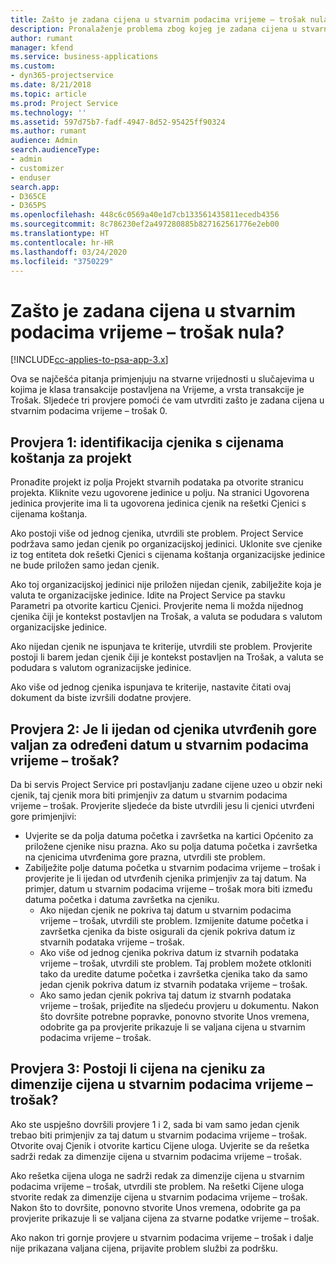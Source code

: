 ```yaml
---
title: Zašto je zadana cijena u stvarnim podacima vrijeme – trošak nula?
description: Pronalaženje problema zbog kojeg je zadana cijena u stvarnim podacima vrijeme – trošak 0.
author: rumant
manager: kfend
ms.service: business-applications
ms.custom:
- dyn365-projectservice
ms.date: 8/21/2018
ms.topic: article
ms.prod: Project Service
ms.technology: ''
ms.assetid: 597d75b7-fadf-4947-8d52-95425ff90324
ms.author: rumant
audience: Admin
search.audienceType:
- admin
- customizer
- enduser
search.app:
- D365CE
- D365PS
ms.openlocfilehash: 448c6c0569a40e1d7cb133561435811ecedb4356
ms.sourcegitcommit: 8c786230ef2a497280885b827162561776e2eb00
ms.translationtype: HT
ms.contentlocale: hr-HR
ms.lasthandoff: 03/24/2020
ms.locfileid: "3750229"
---
```

# <a name="why-is-the-price-defaulting-to-zero-on-time-cost-actuals"></a>Zašto je zadana cijena u stvarnim podacima vrijeme – trošak nula?

[!INCLUDE[cc-applies-to-psa-app-3.x](../includes/cc-applies-to-psa-app-3x.md)]

Ova se najčešća pitanja primjenjuju na stvarne vrijednosti u slučajevima u kojima je klasa transakcije postavljena na Vrijeme, a vrsta transakcije je Trošak. Sljedeće tri provjere pomoći će vam utvrditi zašto je zadana cijena u stvarnim podacima vrijeme – trošak 0.
 
## <a name="check-1-identify-the-cost-price-list-for-the-project"></a>Provjera 1: identifikacija cjenika s cijenama koštanja za projekt

Pronađite projekt iz polja Projekt stvarnih podataka pa otvorite stranicu projekta. Kliknite vezu ugovorene jedinice u polju. Na stranici Ugovorena jedinica provjerite ima li ta ugovorena jedinica cjenik na rešetki Cjenici s cijenama koštanja.

Ako postoji više od jednog cjenika, utvrdili ste problem. Project Service podržava samo jedan cjenik po organizacijskoj jedinici. Uklonite sve cjenike iz tog entiteta dok rešetki Cjenici s cijenama koštanja organizacijske jedinice ne bude priložen samo jedan cjenik.

Ako toj organizacijskoj jedinici nije priložen nijedan cjenik, zabilježite koja je valuta te organizacijske jedinice. Idite na Project Service pa stavku Parametri pa otvorite karticu Cjenici. Provjerite nema li možda nijednog cjenika čiji je kontekst postavljen na Trošak, a valuta se podudara s valutom organizacijske jedinice.
 
Ako nijedan cjenik ne ispunjava te kriterije, utvrdili ste problem. Provjerite postoji li barem jedan cjenik čiji je kontekst postavljen na Trošak, a valuta se podudara s valutom ogranizacijske jedinice.

Ako više od jednog cjenika ispunjava te kriterije, nastavite čitati ovaj dokument da biste izvršili dodatne provjere.

## <a name="check-2-are-any-of-the-price-lists-identified-above-valid-for-the-specific-date-of-the-time-cost-actual"></a>Provjera 2: Je li ijedan od cjenika utvrđenih gore valjan za određeni datum u stvarnim podacima vrijeme – trošak?

Da bi servis Project Service pri postavljanju zadane cijene uzeo u obzir neki cjenik, taj cjenik mora biti primjenjiv za datum u stvarnim podacima vrijeme – trošak. Provjerite sljedeće da biste utvrdili jesu li cjenici utvrđeni gore primjenjivi:

- Uvjerite se da polja datuma početka i završetka na kartici Općenito za priložene cjenike nisu prazna. Ako su polja datuma početka i završetka na cjenicima utvrđenima gore prazna, utvrdili ste problem. 
- Zabilježite polje datuma početka u stvarnim podacima vrijeme – trošak i provjerite je li ijedan od utvrđenih cjenika primjenjiv za taj datum. Na primjer, datum u stvarnim podacima vrijeme – trošak mora biti između datuma početka i datuma završetka na cjeniku. 
    - Ako nijedan cjenik ne pokriva taj datum u stvarnim podacima vrijeme – trošak, utvrdili ste problem. Izmijenite datume početka i završetka cjenika da biste osigurali da cjenik pokriva datum iz stvarnih podataka vrijeme – trošak. 
    - Ako više od jednog cjenika pokriva datum iz stvarnih podataka vrijeme – trošak, utvrdili ste problem. Taj problem možete otkloniti tako da uredite datume početka i završetka cjenika tako da samo jedan cjenik pokriva datum iz stvarnih podataka vrijeme – trošak. 
    - Ako samo jedan cjenik pokriva taj datum iz stvarnh podataka vrijeme – trošak, prijeđite na sljedeću provjeru u dokumentu.
Nakon što dovršite potrebne popravke, ponovno stvorite Unos vremena, odobrite ga pa provjerite prikazuje li se valjana cijena u stvarnim podacima vrijeme – trošak.

## <a name="check-3-is-there-a-price-in-the-price-list-for-the-pricing-dimensions-on-the-time-cost-actual"></a>Provjera 3: Postoji li cijena na cjeniku za dimenzije cijena u stvarnim podacima vrijeme – trošak?

Ako ste uspješno dovršili provjere 1 i 2, sada bi vam samo jedan cjenik trebao biti primjenjiv za taj datum u stvarnim podacima vrijeme – trošak. Otvorite ovaj Cjenik i otvorite karticu Cijene uloga. Uvjerite se da rešetka sadrži redak za dimenzije cijena u stvarnim podacima vrijeme – trošak.

Ako rešetka cijena uloga ne sadrži redak za dimenzije cijena u stvarnim podacima vrijeme – trošak, utvrdili ste problem. Na rešetki Cijene uloga stvorite redak za dimenzije cijena u stvarnim podacima vrijeme – trošak. Nakon što to dovršite, ponovno stvorite Unos vremena, odobrite ga pa provjerite prikazuje li se valjana cijena za stvarne podatke vrijeme – trošak.
 
Ako nakon tri gornje provjere u stvarnim podacima vrijeme – trošak i dalje nije prikazana valjana cijena, prijavite problem službi za podršku.



